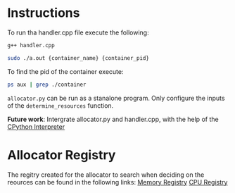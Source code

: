 # Instructions

To run tha handler.cpp file execute the following:

``` bash
g++ handler.cpp

sudo ./a.out {container_name} {container_pid}
```

To find the pid of the container execute:

```bash
ps aux | grep ./container
```

`allocator.py` can be run as a stanalone program. Only configure the inputs of the `determine_resources` function. 

**Future work**:
Intergrate allocator.py and handler.cpp, with the help of the [CPython Interpreter](https://docs.python.org/3/extending/embedding.html)

# Allocator Registry
The regitry created for the allocator to search when deciding on the reources can be found in the following links:
[Memory Registry](https://drive.google.com/drive/folders/1_7l9iXlwKDnFfCPnpu-t7O1DX0PSapt4?usp=sharing)
[CPU Registry](https://drive.google.com/drive/folders/1o5A0yIJWEwcWI9rAjq51ne3fkwOjWO_Q?usp=sharing)

